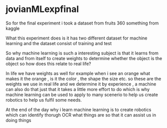 # jovianMLexpfinal

So for the final experiment i took a dataset from fruits 360 something from kaggle 

What this experiment does is it has two different dataset for machine learning and the dataset consist of training and test 

So why machine learning is such a interesting subject is that it learns from data and from itself to create weights to determine whether the object is the object so how does this relate to real life?

In life we have weights as well for example when i see an orange what makes it the orange , is it the color , the shape the size etc. so these are the weights we use in real life and we determine it by experience , a machine can also do that just that it takes a little more effort to do which is why machine learning can be used to apply to many scenerio to help us create robotics to help us fulfil some needs.

At the end of the day why i learn machine learning is to create robotics which can identify thorugh OCR what things are so that it can assist us in doing things
